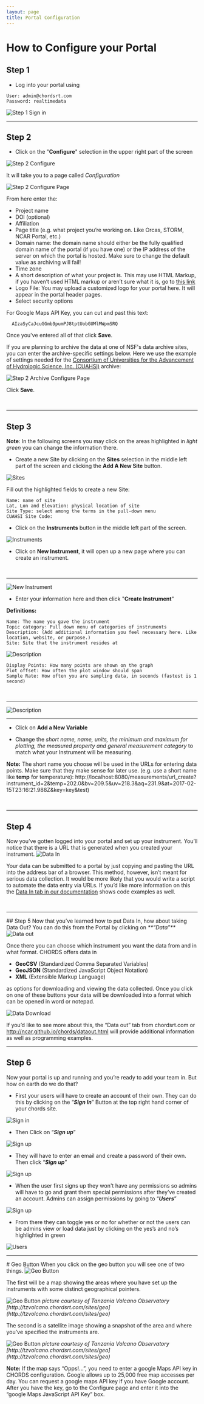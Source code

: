 ```yaml
---
layout: page
title: Portal Configuration
---
```


# How to Configure your Portal

## Step 1
* Log into your portal using 
`````
User: admin@chordsrt.com
Password: realtimedata
`````

<img class="img-responsive" src="images/Config_Step1.PNG" alt="Step 1 Sign in" />
<br>
<hr>


## Step 2

* Click on the "**Configure**" selection in the upper right part of the screen

<img class="img-responsive" src="images/Config_Step2_pt1.PNG" alt="Step 2 Configure" />

It will take you to a page called <em>Configuration</em>

<img class="img-responsive" src="images/Config_Step2_pt2.PNG" alt="Step 2 Configure Page" />

From here enter the:
  - Project name
  - DOI (optional)
  - Affiliation
  - Page title (e.g. what project you’re working on. Like Orcas, STORM, NCAR Portal, etc.)
  - Domain name: the domain name should either be the fully qualified domain name of the portal (if you have one) or the IP address of the server on which the portal is hosted. Make sure to change the default value as archiving will fail!
  - Time zone
  - A short description of what your project is. This may use HTML Markup, if you haven’t used HTML markup or aren’t sure what it is, go to [this link](http://www.w3schools.com/html/html_intro.asp)
  - Logo File: You may upload a customized logo for your portal here. It will appear in the portal header pages.
  - Select security options 
  
  For Google Maps API Key, you can cut and past this text:
`````
  AIzaSyCaJcuGGmb9pumPJ8tptUobGUMlMWpmSRQ
`````

Once you've entered all of that click **Save**.

If you are planning to archive the data at one of NSF's data archive sites, you can enter the archive-specific settings below. Here we use
the example of settings needed for the [Consortium of Universities for the Advancement of Hydrologic Science, Inc. (CUAHSI)](https://www.cuahsi.org/) archive:

<img class="img-responsive" src="images/Config_Step2_pt3.PNG" alt="Step 2 Archive Configure Page" />

Click **Save**.

<br>
<hr>

## Step 3

**Note**: In the following screens you may click on the areas highlighted in <em>light green</em> you can change the information there.

* Create a new Site by clicking on the **Sites** selection in the middle left part of the screen and clicking the **Add A New Site** button.
<img class="img-responsive" src="images/Config_Step3_pt0.PNG" alt="Sites" />

Fill out the highlighted fields to create a new Site:

`````
Name: name of site
Lat, Lon and Elevation: physical location of site
Site Type: select among the terms in the pull-down menu
CUAHSI Site Code:
`````

* Click on the **Instruments** button in the middle left part of the screen.
<img class="img-responsive" src="images/Config_Step3_pt1.PNG" alt="Instruments" />

* Click on **New Instrument**, it will open up a new page where you can create an instrument.

<br>
<hr>
<img class="img-responsive" src="images/Config_Step3_pt2.PNG" alt="New Instrument" />

* Enter your information here and then click "**Create Instrument**"

**Definitions:**
`````
Name: The name you gave the instrument
Topic category: Pull down menu of categories of instruments
Description: (Add additional information you feel necessary here. Like location, website, or purpose.)
Site: Site that the instrument resides at
`````

<img class="img-responsive" src="images/Config_Example 1.PNG" alt="Description" />

`````
Display Points: How many points are shown on the graph
Plot offset: How often the plot window should span
Sample Rate: How often you are sampling data, in seconds (fastest is 1 second)
`````
<br>
<hr>
<img class="img-responsive" src="images/Config_Step3_pt3.PNG" alt="Description" />

<br>
<hr>

* Click on **Add a New Variable**

* Change the <em>short name, name, units, the minimum and maximum for plotting, the measured property and general measurement category </em> to match what your Instrument will be measuring.

**Note:** The short name you choose will be used in the URLs for entering data points. Make sure that they make sense for later use.
(e.g. use a short name like **temp** for temperature):
http://localhost:8080/measurements/url_create?instrument_id=2&temp=202.0&bv=209.5&uv=218.3&aq=231.9&at=2017-02-15T23:16:21.988Z&key=key&test)

<br>
<hr>

## Step 4
 Now you’ve gotten logged into your portal and set up your instrument. You’ll notice that there is a URL that is generated when you created your instrument. 
<img class="img-responsive" src="images/Config_Step4.PNG" alt="Data In" />


Your data can be submitted to a portal by just copying and pasting the URL into the address bar of a browser. This method, however, isn’t meant for serious data collection. It would be more likely that you would write a script to automate the data entry via URLs. If you’d like more information on this the [Data In tab in our documentation](http://ncar.github.io/chords/datain.html) shows code examples as well.

<br>
<hr>
## Step 5
Now that you’ve learned how to put Data In, how about taking Data Out? You can do this from the Portal by clicking on <em>**“Data”**</em>
<img class="img-responsive" src="images/Config_Step5_pt1.PNG" alt="Data out" />

Once there you can choose which instrument you want the data from and in what format. CHORDS offers data in 
* **GeoCSV** (Standardized Comma Separated Variables) 
* **GeoJSON** (Standardized JavaScript Object Notation)
* **XML** (Extensible Markup Language) 

as options for downloading and viewing the data collected. Once you click on one of these buttons your data will be downloaded into a format which can be opened in word or notepad.

<img class="img-responsive" src="images/Config_Step5_pt2.PNG" alt="Data Download" />

If you’d like to see more about this, the “Data out” tab from chordsrt.com or http://ncar.github.io/chords/dataout.html will provide additional information as well as programming examples. 
<br>
<hr>


## Step 6
Now your portal is up and running and you’re ready to add your team in. But how on earth do we do that? 
* First your users will have to create an account of their own. They can do this by clicking on the “<em>**Sign In**</em>” Button at the top right hand corner of your chords site. 

<img class="img-responsive" src="images/Config_Step7_pt1.PNG" alt="Sign in" />

* Then Click on “<em>**Sign up**</em>”


<img class="img-responsive" src="images/Config_Step7_pt2.PNG" alt="Sign up" />

* They will have to enter an email and create a password of their own. Then click “<em>**Sign up**</em>”

<img class="img-responsive" src="images/Config_Step7_pt3.PNG" alt="Sign up" />

* When the user first signs up they won't have any permissions so admins will have to go and grant them special permissions after they’ve created an account. Admins can assign permissions by going to “<em>**Users**</em>”


<img class="img-responsive" src="images/Config_Step7_pt4.PNG" alt="Sign up" />

* From there they can toggle yes or no for whether or not the users can be admins view or load data just by clicking on the yes’s and no’s highlighted in green

<img class="img-responsive" src="images/Config_Step7_pt5.PNG" alt="Users" />
<br>
<hr>
# Geo Button
When you click on the geo button you will see one of two things. 

<img class="img-responsive" src="images/Config_Geo.PNG" alt="Geo Button" />

The first will be a map showing the areas where you have set up the instruments with some distinct geographical pointers.

<img class="img-responsive" src="images/Config_TZVolcano1.PNG" alt="Geo Button" />
<em>picture courtesy of Tanzania Volcano Observatory [http://tzvolcano.chordsrt.com/sites/geo] (http://tzvolcano.chordsrt.com/sites/geo)</em>

The second is a satellite image showing a snapshot of the area and where you’ve specified the instruments are. 

<img class="img-responsive" src="images/Config_TZVolcano2.PNG" alt="Geo Button" />
<em>picture courtesy of Tanzania Volcano Observatory [http://tzvolcano.chordsrt.com/sites/geo] (http://tzvolcano.chordsrt.com/sites/geo)</em>

**Note:**  If the map says “Opps!...”, you need to enter a google Maps API key in CHORDS configuration. Google allows up to 25,000 free map accesses per day. You can request a google maps API key if you have  Google account. After you have the key, go to the Configure page and enter it into the “google Maps JavaScript API Key” box.



